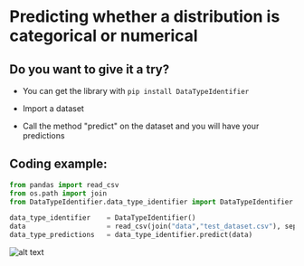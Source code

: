 # Predicting whether a distribution is categorical or numerical


## Do you want to give it a try?

- You can get the library with ```pip install DataTypeIdentifier```

- Import a dataset

- Call the method "predict" on the dataset and you will have your predictions 

## Coding example:

```python
from pandas import read_csv
from os.path import join
from DataTypeIdentifier.data_type_identifier import DataTypeIdentifier

data_type_identifier    = DataTypeIdentifier()
data                    = read_csv(join("data","test_dataset.csv"), sep=",")
data_type_predictions   = data_type_identifier.predict(data)
```

![alt text](https://github.com/YA26/Data_type_identifier/master/img_result.jpg?raw=true)
